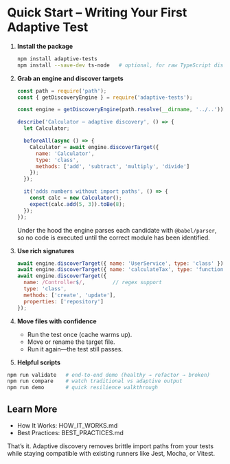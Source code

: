 # Quick Start – Writing Your First Adaptive Test

1. **Install the package**

   ```bash
   npm install adaptive-tests
   npm install --save-dev ts-node   # optional, for raw TypeScript discovery
   ```

2. **Grab an engine and discover targets**

   ```javascript
   const path = require('path');
   const { getDiscoveryEngine } = require('adaptive-tests');

   const engine = getDiscoveryEngine(path.resolve(__dirname, '../..'));

   describe('Calculator – adaptive discovery', () => {
     let Calculator;

     beforeAll(async () => {
       Calculator = await engine.discoverTarget({
         name: 'Calculator',
         type: 'class',
         methods: ['add', 'subtract', 'multiply', 'divide']
       });
     });

     it('adds numbers without import paths', () => {
       const calc = new Calculator();
       expect(calc.add(5, 3)).toBe(8);
     });
   });
   ```

   Under the hood the engine parses each candidate with `@babel/parser`, so no
   code is executed until the correct module has been identified.

3. **Use rich signatures**

   ```javascript
   await engine.discoverTarget({ name: 'UserService', type: 'class' });
   await engine.discoverTarget({ name: 'calculateTax', type: 'function' });
   await engine.discoverTarget({
     name: /Controller$/,         // regex support
     type: 'class',
     methods: ['create', 'update'],
     properties: ['repository']
   });
   ```

4. **Move files with confidence**
   - Run the test once (cache warms up).
   - Move or rename the target file.
   - Run it again—the test still passes.

5. **Helpful scripts**

```bash
npm run validate   # end-to-end demo (healthy → refactor → broken)
npm run compare    # watch traditional vs adaptive output
npm run demo       # quick resilience walkthrough
```

## Learn More

- How It Works: HOW_IT_WORKS.md
- Best Practices: BEST_PRACTICES.md

That’s it. Adaptive discovery removes brittle import paths from your tests while
staying compatible with existing runners like Jest, Mocha, or Vitest.
